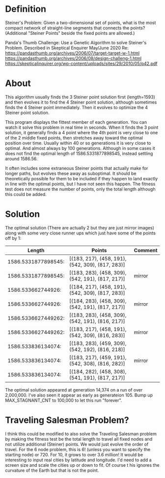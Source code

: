 # Definition
Steiner's Problem: Given a two-dimensional set of points, what is the most
compact network of straight-line segments that connects the points?
(Additional "Steiner Points" beside the fixed points are allowed.)

Panda's Thumb Challenge:  Use a Genetic Algorithm to solve Steiner's Problem.
Described in Skeptical Enquirer May/June 2020
Re:  
  https://pandasthumb.org/archives/2006/07/target-target-w-1.html  
  https://pandasthumb.org/archives/2006/08/design-challeng-1.html  
  https://skepticalinquirer.org/wp-content/uploads/sites/29/2010/05/p42.pdf

# About
This algorithm usually finds the 3 Steiner point solution first (length=1593)
and then evolves it to find the 4 Steiner point solution, although sometimes
finds the 4 Steiner point immediately. Then it evolves to optimize the 4
Steiner point solution.

This program displays the fittest member of each generation. You can watch it
solve this problem in real time in seconds. When it finds the 3 point
solution, it generally finds a 4 point where the 4th point is very close to
one of the 2 middle fixed points, then stretches away toward the optimal
position over time. Usually within 40 or so generations it is very close to
optimal. And almost always by 100 generations. Although in some cases it does
not find the optimal length of 1586.5331877898545, instead settling around
1586.56.

It often includes some extraneous Steiner points that actually make for longer
paths, but evolves these away as suboptimal. It should be theoretically
possible for them to be included if they happen to land exactly in line with
the optimal points, but I have not seen this happen. The fitness test does not
measure the number of points, only the total length although this could be
added.

# Solution
The optimal solution (There are actually 2 but they are just mirror images)
along with some very close runner ups which just have some of the points off
by 1:

| Length              | Points                                           | Comment |
| ------------------- | ------------------------------------------------ | ------- |
| 1586.5331877898545: | [(183, 217), (458, 191), (542, 309), (817, 283)] |         |
| 1586.5331877898545: | [(183, 283), (458, 309), (542, 191), (817, 217)] | mirror  |
| 1586.533662744926:  | [(184, 217), (458, 191), (542, 309), (817, 283)] |         |
| 1586.533662744926:  | [(184, 283), (458, 309), (542, 191), (817, 217)] | mirror  |
| 1586.5336627449262: | [(183, 283), (458, 309), (542, 191), (816, 217)] |         |
| 1586.5336627449262: | [(183, 217), (458, 191), (542, 309), (816, 283)] | mirror  |
| 1586.533836134074:  | [(183, 283), (459, 309), (542, 192), (816, 218)] |         |
| 1586.533836134074:  | [(183, 217), (459, 191), (542, 308), (816, 282)] | mirror  |
| 1586.533836134074:  | [(184, 282), (458, 308), (541, 191), (817, 217)] |         |

The optimal solution appeared at generation 14,374 on a run of over 2,000,000.
I've also seen it appear as early as generateion 105.
Bump up MAX_STAGNANT_CNT to 100,000 to let this run "forever".

# Traveling Salesman Problem?
I think this could be modified to also solve the Traveling Salesman problem by
making the fitness test be the total length to travel all fixed nodes and not
utilize additional (Steiner) points. We would just evolve the order of travel.
For the 6 node problem, this is 6! (unless you want to specify the starting
node) or 720. For 10, it grows to over 3.6 million! It would be interesting to
input real cities by latitude and longitude. I'd need to add a screen size and
scale the cities up or down to fit. Of course t his ignores the curvature of
the Earth but that is not the point.

